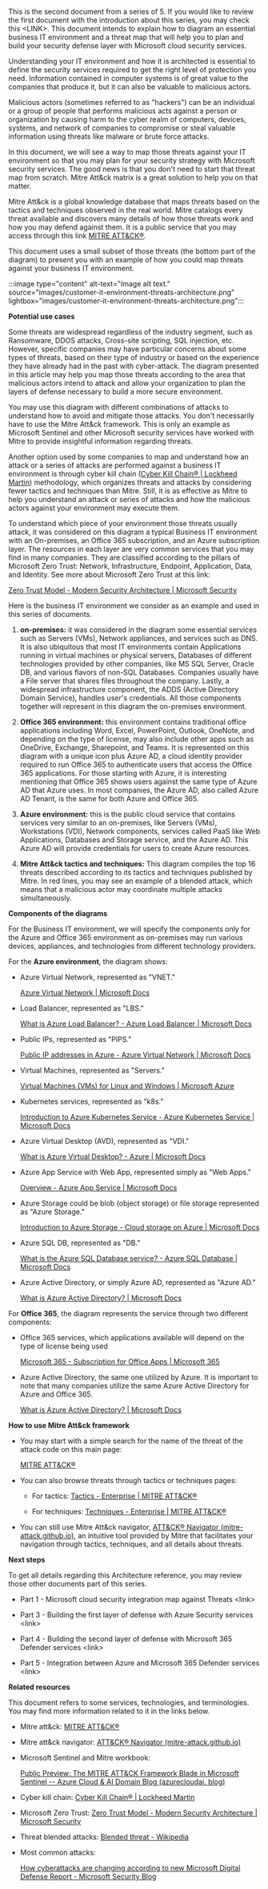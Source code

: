 This is the second document from a series of 5. If you would like to review the first document with the introduction about this series, you may check this \<LINK\>. This document intends to explain how to diagram an essential business IT environment and a threat map that will help you to plan and build your security defense layer with Microsoft cloud security services.

Understanding your IT environment and how it is architected is essential to define the security services required to get the right level of protection you need. Information contained in computer systems is of great value to the companies that produce it, but it can also be valuable to malicious actors.

Malicious actors (sometimes referred to as "hackers") can be an individual or a group of people that performs malicious acts against a person or organization by causing harm to the cyber realm of computers, devices, systems, and network of companies to compromise or steal valuable information using threats like malware or brute force attacks.

In this document, we will see a way to map those threats against your IT environment so that you may plan for your security strategy with Microsoft security services. The good news is that you don't need to start that threat map from scratch. Mitre Att&ck matrix is a great solution to help you on that matter.

Mitre Att&ck is a global knowledge database that maps threats based on the tactics and techniques observed in the real world. Mitre catalogs every threat available and discovers many details of how those threats work and how you may defend against them. It is a public service that you may access through this link [MITRE ATT&CK®](https://attack.mitre.org/).

This document uses a small subset of those threats (the bottom part of the diagram) to present you with an example of how you could map threats against your business IT environment.

:::image type="content" alt-text="Image alt text." source="images/customer-it-environment-threats-architecture.png" lightbox="images/customer-it-environment-threats-architecture.png":::

**Potential use cases**

Some threats are widespread regardless of the industry segment, such as Ransomware, DDOS attacks, Cross-site scripting, SQL injection, etc. However, specific companies may have particular concerns about some types of threats, based on their type of industry or based on the experience they have already had in the past with cyber-attack. The diagram presented in this article may help you map those threats according to the area that malicious actors intend to attack and allow your organization to plan the layers of defense necessary to build a more secure environment.

You may use this diagram with different combinations of attacks to understand how to avoid and mitigate those attacks. You don't necessarily have to use the Mitre Att&ck framework. This is only an example as Microsoft Sentinel and other Microsoft security services have worked with Mitre to provide insightful information regarding threats.

Another option used by some companies to map and understand how an attack or a series of attacks are performed against a business IT environment is through cyber kill chain ([Cyber Kill Chain® \| Lockheed Martin](https://www.lockheedmartin.com/en-us/capabilities/cyber/cyber-kill-chain.html)) methodology, which organizes threats and attacks by considering fewer tactics and techniques than Mitre. Still, it is as effective as Mitre to help you understand an attack or series of attacks and how the malicious actors against your environment may execute them.

To understand which piece of your environment those threats usually attack, it was considered on this diagram a typical Business IT environment with an On-premises, an Office 365 subscription, and an Azure subscription layer. The resources in each layer are very common services that you may find in many companies. They are classified according to the pillars of Microsoft Zero Trust: Network, Infrastructure, Endpoint, Application, Data, and Identity. See more about Microsoft Zero Trust at this link:

[Zero Trust Model - Modern Security Architecture \| Microsoft Security](https://www.microsoft.com/en-us/security/business/zero-trust)

Here is the business IT environment we consider as an example and used in this series of documents.

1.  **on-premises:** it was considered in the diagram some essential services such as Servers (VMs), Network appliances, and services such as DNS. It is also ubiquitous that most IT environments contain Applications running in virtual machines or physical servers, Databases of different technologies provided by other companies, like MS SQL Server, Oracle DB, and various flavors of non-SQL Databases. Companies usually have a File server that shares files throughout the company. Lastly, a widespread infrastructure component, the ADDS (Active Directory Domain Service), handles user's credentials. All those components together will represent in this diagram the on-premises environment.

2.  **Office 365 environment:** this environment contains traditional office applications including Word, Excel, PowerPoint, Outlook, OneNote, and depending on the type of license, may also include other apps such as OneDrive, Exchange, Sharepoint, and Teams. It is represented on this diagram with a unique icon plus Azure AD, a cloud identity provider required to run Office 365 to authenticate users that access the Office 365 applications. For those starting with Azure, it is interesting mentioning that Office 365 shows users against the same type of Azure AD that Azure uses. In most companies, the Azure AD, also called Azure AD Tenant, is the same for both Azure and Office 365.

3.  **Azure environment:** this is the public cloud service that contains services very similar to an on-premises, like Servers (VMs), Workstations (VDI), Network components, services called PaaS like Web Applications, Databases and Storage service, and the Azure AD. This Azure AD will provide credentials for users to create Azure resources.

4.  **Mitre Att&ck tactics and techniques:** This diagram compiles the top 16 threats described according to its tactics and techniques published by Mitre. In red lines, you may see an example of a blended attack, which means that a malicious actor may coordinate multiple attacks simultaneously.

**Components of the diagrams**

For the Business IT environment, we will specify the components only for the Azure and Office 365 environment as on-premises may run various devices, appliances, and technologies from different technology providers.

For the **Azure environment**, the diagram shows:

- Azure Virtual Network, represented as "VNET."

  [Azure Virtual Network \| Microsoft Docs](https://docs.microsoft.com/en-us/azure/virtual-network/virtual-networks-overview)

- Load Balancer, represented as "LBS."

  [What is Azure Load Balancer? - Azure Load Balancer \| Microsoft Docs](https://docs.microsoft.com/en-us/azure/load-balancer/load-balancer-overview)

- Public IPs, represented as "PIPS."

  [Public IP addresses in Azure - Azure Virtual Network \| Microsoft Docs](https://docs.microsoft.com/en-us/azure/virtual-network/ip-services/public-ip-addresses)

- Virtual Machines, represented as "Servers."

  [Virtual Machines (VMs) for Linux and Windows \| Microsoft Azure](https://azure.microsoft.com/en-us/services/virtual-machines/)

- Kubernetes services, represented as "k8s."

  [Introduction to Azure Kubernetes Service - Azure Kubernetes Service \| Microsoft Docs](https://docs.microsoft.com/en-us/azure/aks/intro-kubernetes)

- Azure Virtual Desktop (AVD), represented as "VDI."

  [What is Azure Virtual Desktop? - Azure \| Microsoft Docs](https://docs.microsoft.com/en-us/azure/virtual-desktop/overview)

- Azure App Service with Web App, represented simply as "Web Apps."

  [Overview - Azure App Service \| Microsoft Docs](https://docs.microsoft.com/en-us/azure/app-service/overview)

- Azure Storage could be blob (object storage) or file storage represented as "Azure Storage."

  [Introduction to Azure Storage - Cloud storage on Azure \| Microsoft Docs](https://docs.microsoft.com/en-us/azure/storage/common/storage-introduction)

- Azure SQL DB, represented as "DB."

  [What is the Azure SQL Database service? - Azure SQL Database \| Microsoft Docs](https://docs.microsoft.com/en-us/azure/azure-sql/database/sql-database-paas-overview)

- Azure Active Directory, or simply Azure AD, represented as "Azure AD."

  [What is Azure Active Directory? \| Microsoft Docs](https://docs.microsoft.com/en-us/azure/active-directory/fundamentals/active-directory-whatis)

For **Office 365**, the diagram represents the service through two different components:

- Office 365 services, which applications available will depend on the type of license being used

  [Microsoft 365 - Subscription for Office Apps \| Microsoft 365](https://www.microsoft.com/en-us/microsoft-365)

- Azure Active Directory, the same one utilized by Azure. It is important to note that many companies utilize the same Azure Active Directory for Azure and Office 365.

  [What is Azure Active Directory? \| Microsoft Docs](https://docs.microsoft.com/en-us/azure/active-directory/fundamentals/active-directory-whatis)

**How to use Mitre Att&ck framework**

- You may start with a simple search for the name of the threat of the attack code on this main page:

  [MITRE ATT&CK®](https://attack.mitre.org/)

- You can also browse threats through tactics or techniques pages:

  - For tactics: [Tactics - Enterprise \| MITRE ATT&CK®](https://attack.mitre.org/tactics/enterprise/)

  - For techniques: [Techniques - Enterprise \| MITRE ATT&CK®](https://attack.mitre.org/techniques/enterprise/)

- You can still use Mitre Att&ck navigator, [ATT&CK® Navigator (mitre-attack.github.io)](https://mitre-attack.github.io/attack-navigator/), an intuitive tool provided by Mitre that facilitates your navigation through tactics, techniques, and all details about threats.

**Next steps**

To get all details regarding this Architecture reference, you may review those other documents part of this series.

-   Part 1 - Microsoft cloud security integration map against Threats \<link\>

-   Part 3 - Building the first layer of defense with Azure Security services \<link\>

-   Part 4 - Building the second layer of defense with Microsoft 365 Defender services \<link\>

-   Part 5 - Integration between Azure and Microsoft 365 Defender services \<link\>

**Related resources**

This document refers to some services, technologies, and terminologies. You may find more information related to it in the links below.

- Mitre att&ck: [MITRE ATT&CK®](https://attack.mitre.org/)

- Mitre att&ck navigator: [ATT&CK® Navigator (mitre-attack.github.io)](https://mitre-attack.github.io/attack-navigator/)

- Microsoft Sentinel and Mitre workbook:

  [Public Preview: The MITRE ATT&CK Framework Blade in Microsoft Sentinel -- Azure Cloud & AI Domain Blog (azurecloudai. blog)](https://azurecloudai.blog/2022/02/25/public-preview-the-mitre-attck-framework-blade-in-microsoft-sentinel/)

- Cyber kill chain: [Cyber Kill Chain® \| Lockheed Martin](https://www.lockheedmartin.com/en-us/capabilities/cyber/cyber-kill-chain.html)

- Microsoft Zero Trust: [Zero Trust Model - Modern Security     Architecture \| Microsoft     Security](https://www.microsoft.com/en-us/security/business/zero-trust)

- Threat blended attacks: [Blended threat -     Wikipedia](https://en.wikipedia.org/wiki/Blended_threat)

- Most common attacks:

  [How cyberattacks are changing according to new Microsoft Digital Defense Report - Microsoft Security Blog](https://www.microsoft.com/security/blog/2021/10/11/how-cyberattacks-are-changing-according-to-new-microsoft-digital-defense-report/)

